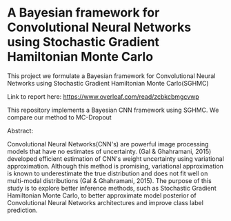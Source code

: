 # A Bayesian framework for Convolutional Neural Networks using Stochastic Gradient Hamiltonian Monte Carlo

This project we formulate a Bayesian framework for Convolutional Neural Networks using Stochastic Gradient Hamiltonian Monte Carlo(SGHMC)

Link to report here: https://www.overleaf.com/read/zcbkcbmgcvwp

This repository implements a Bayesian CNN framework using SGHMC. We compare our method to MC-Dropout

Abstract:

Convolutional Neural Networks(CNN's) are powerful image processing models that have no estimates of uncertainty. (Gal & Ghahramani, 2015) developed efficient estimation of CNN's weight uncertainty using variational approximation. Although this method is promising, variational approximation is known to underestimate the true distribution and does not fit well on multi-modal distributions (Gal & Ghahramani, 2015). The purpose of this study is to explore better inference methods, such as Stochastic Gradient Hamiltonian Monte Carlo, to better approximate model posterior of Convolutional Neural Networks architectures and improve class label prediction.

